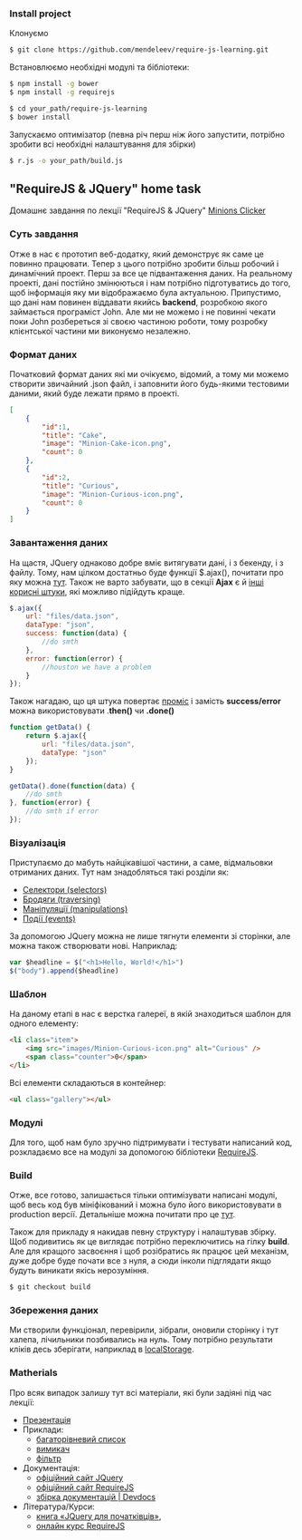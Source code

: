 ### Install project
Клонуємо
``` bash
$ git clone https://github.com/mendeleev/require-js-learning.git
```

Встановлюємо необхідні модулі та бібліотеки:
``` bash
$ npm install -g bower
$ npm install -g requirejs

$ cd your_path/require-js-learning
$ bower install
```

Запускаємо оптимізатор (певна річ перш ніж його запустити, потрібно зробити всі необхідні налаштування для збірки)
``` bash
$ r.js -o your_path/build.js
```


## "RequireJS & JQuery" home task
Домашнє завдання по лекції "RequireJS & JQuery" [Minions Clicker](http://mendeleev.github.io/minions/app/)

### Суть завдання
Отже в нас є прототип веб-додатку, який демонструє як саме це повинно працювати. Тепер з цього потрібно зробити більш робочий і динамічний проект. Перш за все це підвантаження даних. На реальному проекті, дані постійно змінюються і нам потрібно підготуватись до того, щоб інформація яку ми відображаємо була актуальною. Припустимо, що дані нам повинен віддавати якийсь **backend**, розробкою якого займається програміст John. Але ми не можемо і не повинні чекати поки John розбереться зі своєю частиною роботи, тому розробку клієнтської частини ми виконуємо незалежно.

### Формат даних
Початковий формат даних які ми очікуємо, відомий, а тому ми можемо створити звичайний .json файл, і заповнити його будь-якими тестовими даними, який буде лежати прямо в проекті.

```json
[
	{
		"id":1,
		"title": "Cake",
		"image": "Minion-Cake-icon.png",
		"count": 0
	},
	{
		"id":2,
		"title": "Curious",
		"image": "Minion-Curious-icon.png",
		"count": 0
	}
]
```

### Завантаження даних
На щастя, JQuery однаково добре вміє витягувати дані, і з бекенду, і з файлу. Тому, нам цілком достатньо буде функції $.ajax(), почитати про яку можна [тут](http://devdocs.io/jquery/jquery.ajax). Також не варто забувати, що в секції **Ajax** є й [інші корисні штуки](http://devdocs.io/jquery-ajax/), які можливо підійдуть краще.   

``` javascript
$.ajax({
	url: "files/data.json",
	dataType: "json",
	success: function(data) {
		//do smth
	},
	error: function(error) {
		//houston we have a problem
	}
});
```

Також нагадаю, що ця штука повертає [проміс](https://developer.mozilla.org/en/docs/Web/JavaScript/Reference/Global_Objects/Promise) і замість **success/error** можна використовувати .**then()** чи **.done()**

```javascript
function getData() {
	return $.ajax({
		url: "files/data.json",
		dataType: "json"
	});
}

getData().done(function(data) {
	//do smth
}, function(error) {
	//do smth if error
});
```

### Візуалізація
Приступаємо до мабуть найцікавішої частини, а саме, відмальовки отриманих даних. Тут нам знадобляться такі розділи як:

 - [Селектори (selectors)](http://devdocs.io/jquery-selectors/)
 - [Бродяги (traversing)](http://devdocs.io/jquery-traversing/)
 - [Маніпуляції (manipulations)](http://devdocs.io/jquery-manipulation/)
 - [Події (events)](http://devdocs.io/jquery-events/)

За допомогою JQuery можна не лише тягнути елементи зі сторінки, але можна також створювати нові. Наприклад: 

``` javascript
var $headline = $("<h1>Hello, World!</h1>")
$("body").append($headline)
```

### Шаблон
На даному етапі в нас є верстка галереї, в якій знаходиться шаблон для одного елементу:
``` html
<li class="item">
	<img src="images/Minion-Curious-icon.png" alt="Curious" />
	<span class="counter">0</span>
</li>
```

Всі елементи складаються в контейнер: 
``` html
<ul class="gallery"></ul>
```

### Модулі
Для того, щоб нам було зручно підтримувати і тестувати написаний код, розкладаємо все на модулі за допомогою бібліотеки [RequireJS](http://requirejs.org/docs/start.html).

### Build
Отже, все готово, залишається тільки оптимізувати написані модулі, щоб весь код був мініфікований і можна було його використовувати в production версії. Детальніше можна почитати про це [тут](http://requirejs.org/docs/optimization.html).

Також для прикладу я накидав певну структуру і налаштував збірку. Щоб подивитись як це виглядає потрібно переключитись на гілку **build**. Але для кращого засвоєння і щоб розібратись як працює цей механізм, дуже добре буде почати все з нуля, а сюди інколи підглядати якщо будуть виникати якісь нерозуміння.

``` bash
$ git checkout build
```

### Збереження даних
Ми створили функціонал, перевірили, зібрали, оновили сторінку і тут халепа, лічильники позбивались на нуль. Тому потрібно результати кліків десь зберігати, наприклад в [localStorage](https://developer.mozilla.org/en/docs/Web/API/Window/localStorage).


### Matherials
Про всяк випадок залишу тут всі матеріали, які були задіяні під час лекції:

 - [Презентація](https://docs.google.com/presentation/d/1RXJ0Wiis0HR4qm1xBrqTODOB3EBcJ79WtZ92Xue0gsQ/edit?usp=sharing)
 - Приклади:
	 - [багаторівневий список](https://jsfiddle.net/mendart/xj9cewux/4/)
	 - [вимикач](https://jsfiddle.net/mendart/44enr2er/)
	 - [фільтр](https://jsfiddle.net/mendart/0sLjg9jL/)
 - Документація:
	 - [офіційний сайт JQuery](https://jquery.com/)
	 - [офіційний сайт RequireJS](http://requirejs.org/)
	 - [збірка документацій | Devdocs](https://devdocs.io/)
 - Література/Курси:
	 - [книга «JQuery для початківців»](http://anton.shevchuk.name/jquery-book/),
	 - [онлайн курс RequireJS](https://www.pluralsight.com/courses/requirejs-javascript-dependency-injection)
